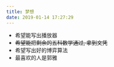 ```yaml
---
title: 梦想
date: 2019-01-14 17:27:29
---
```



- 希望能写出播放器
- ~~希望能把剩余的五科数学通过, 拿到文凭~~
- 希望写出好的博弈算法
- 最喜欢的人是郭雅

